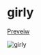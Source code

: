 # girly

[Preveiw](file:///X:/user/develop/vim/vim-6colors/docs/index.html?b=https://raw.githubusercontent.com/utubo/vim-colorscheme-girly/main/colors/girly.vim)

![girly](https://user-images.githubusercontent.com/6848636/134689291-7dd5ff8d-1fa0-4485-8dc9-4e81508fbaf5.jpg)
